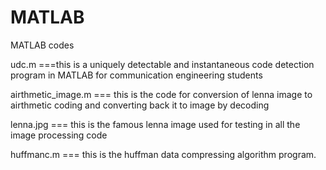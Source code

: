 # MATLAB
MATLAB codes

udc.m ===this is a uniquely detectable and instantaneous code detection program in MATLAB for communication engineering students



airthmetic_image.m === this is the code for conversion of lenna image to airthmetic coding and converting back it to image by decoding



lenna.jpg === this is the famous lenna image used for testing in all the image processing code 



huffmanc.m === this is the huffman data compressing algorithm program.
